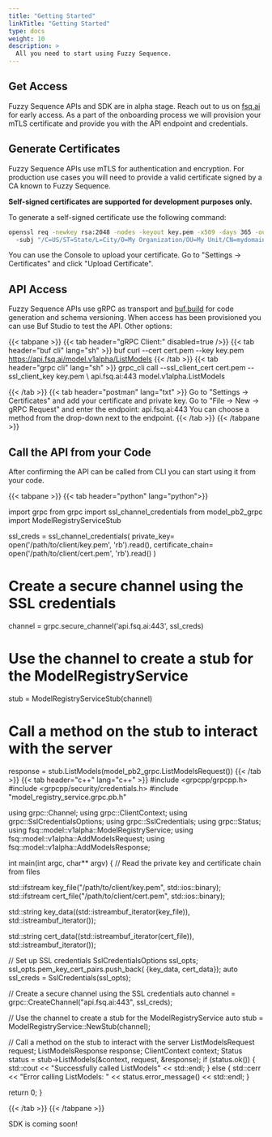 ```yaml
---
title: "Getting Started"
linkTitle: "Getting Started"
type: docs
weight: 10
description: >
  All you need to start using Fuzzy Sequence.
---
```


## Get Access

Fuzzy Sequence APIs and SDK are in alpha stage. Reach out to us on [fsq.ai](https://fsq.ai) for early access.
As a part of the onboarding process we will provision your mTLS certificate and provide you with the API endpoint and credentials.

## Generate Certificates

Fuzzy Sequence APIs use mTLS for authentication and encryption. 
For production use cases you will need to provide a valid certificate signed by a CA known to Fuzzy Sequence.

**Self-signed certificates are supported for development purposes only.**

To generate a self-signed certificate use the following command:

```sh
openssl req -newkey rsa:2048 -nodes -keyout key.pem -x509 -days 365 -out cert.pem \ 
  -subj "/C=US/ST=State/L=City/O=My Organization/OU=My Unit/CN=mydomain.com"
```

You can use the Console to upload your certificate. Go to "Settings -> Certificates" and click "Upload Certificate".

## API Access

Fuzzy Sequence APIs use gRPC as transport and [buf.build](https://buf.build/fuzzy-sequence/fsq) for code generation and schema versioning.
When access has been provisioned you can use Buf Studio to test the API. Other options:

{{< tabpane >}}
{{< tab header="gRPC Client:" disabled=true />}}
{{< tab header="buf cli"  lang="sh" >}}
buf curl --cert cert.pem --key key.pem https://api.fsq.ai/model.v1alpha/ListModels
{{< /tab >}}
{{< tab header="grpc cli" lang="sh" >}}
grpc_cli call --ssl_client_cert cert.pem --ssl_client_key key.pem \ 
  api.fsq.ai:443 model.v1alpha.ListModels

{{< /tab >}}
{{< tab header="postman"  lang="txt" >}}
Go to "Settings -> Certificates" and add your certificate and private key.
Go to "File -> New -> gRPC Request" and enter the endpoint:
 api.fsq.ai:443
You can choose a method from the drop-down next to the endpoint.
{{< /tab >}}
{{< /tabpane >}}

## Call the API from your Code

After confirming the API can be called from CLI you can start using it from your code.

{{< tabpane >}}
{{< tab header="python" lang="python">}}

import grpc
from grpc import ssl_channel_credentials
from model_pb2_grpc import ModelRegistryServiceStub

ssl_creds = ssl_channel_credentials(
    private_key= open('/path/to/client/key.pem', 'rb').read(),
    certificate_chain= open('/path/to/client/cert.pem', 'rb').read()
)

# Create a secure channel using the SSL credentials
channel = grpc.secure_channel('api.fsq.ai:443', ssl_creds)

# Use the channel to create a stub for the ModelRegistryService
stub = ModelRegistryServiceStub(channel)

# Call a method on the stub to interact with the server
response = stub.ListModels(model_pb2_grpc.ListModelsRequest())
{{< /tab >}}
{{< tab header="c++"  lang="c++" >}}
#include <grpcpp/grpcpp.h>
#include <grpcpp/security/credentials.h>
#include "model_registry_service.grpc.pb.h"

using grpc::Channel;
using grpc::ClientContext;
using grpc::SslCredentialsOptions;
using grpc::SslCredentials;
using grpc::Status;
using fsq::model::v1alpha::ModelRegistryService;
using fsq::model::v1alpha::AddModelsRequest;
using fsq::model::v1alpha::AddModelsResponse;

int main(int argc, char** argv) {
  // Read the private key and certificate chain from files

  std::ifstream key_file("/path/to/client/key.pem", std::ios::binary);
  std::ifstream cert_file("/path/to/client/cert.pem", std::ios::binary);

  std::string key_data((std::istreambuf_iterator<char>(key_file)),
                        std::istreambuf_iterator<char>());

  std::string cert_data((std::istreambuf_iterator<char>(cert_file)),
                        std::istreambuf_iterator<char>());

  // Set up SSL credentials
  SslCredentialsOptions ssl_opts;
  ssl_opts.pem_key_cert_pairs.push_back(
      {key_data, cert_data});
  auto ssl_creds = SslCredentials(ssl_opts);

  // Create a secure channel using the SSL credentials
  auto channel = grpc::CreateChannel("api.fsq.ai:443", ssl_creds);

  // Use the channel to create a stub for the ModelRegistryService
  auto stub = ModelRegistryService::NewStub(channel);

  // Call a method on the stub to interact with the server
  ListModelsRequest request;
  ListModelsResponse response;
  ClientContext context;
  Status status = stub->ListModels(&context, request, &response);
  if (status.ok()) {
    std::cout << "Successfully called ListModels" << std::endl;
  } else {
    std::cerr << "Error calling ListModels: " << status.error_message() << std::endl;
  }

  return 0;
}

{{< /tab >}}
{{< /tabpane >}}


SDK is coming soon!